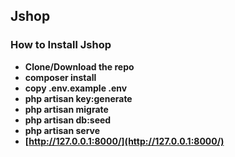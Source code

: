 
## Jshop 
### How to Install Jshop 

- **Clone/Download the repo**
- **composer install**
- **copy .env.example .env**
- **php artisan key:generate**
- **php artisan migrate**
- **php artisan db:seed**
- **php artisan serve**
- **[http://127.0.0.1:8000/](http://127.0.0.1:8000/)**

